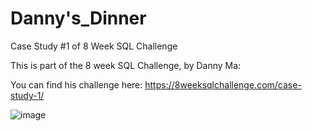 # Danny's_Dinner
Case Study #1 of 8 Week SQL Challenge

This is part of the 8 week SQL Challenge, by Danny Ma:

You can find his challenge here: https://8weeksqlchallenge.com/case-study-1/

![image](https://user-images.githubusercontent.com/112572789/189135317-45e00532-9a90-4835-9572-c05cde7eca82.png)
